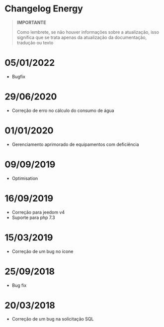 # Changelog Energy

>**IMPORTANTE**
>
>Como lembrete, se não houver informações sobre a atualização, isso significa que se trata apenas da atualização da documentação, tradução ou texto

# 05/01/2022

- Bugfix

# 29/06/2020

- Correção de erro no cálculo do consumo de água

# 01/01/2020

- Gerenciamento aprimorado de equipamentos com deficiência

# 09/09/2019

- Optimisation

# 16/09/2019

- Correção para jeedom v4
- Suporte para php 7.3

# 15/03/2019

- Correção de um bug no ícone

# 25/09/2018

- Bug fix

# 20/03/2018

-  Correção de um bug na solicitação SQL
